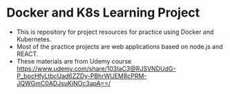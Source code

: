 # Docker and K8s Learning Project
+ This is repository for project resources for practice using Docker and Kubernetes.
+ Most of the practice projects are web applications based on node.js and REACT.
+ These materials are from Udemy course https://www.udemy.com/share/103IaC3@RJSVNDUdG-P_bpcHfyLtbcUad6ZZDy-PBhrWUEM8cPRM-JQWGmC0ADJsuKiNOc3apA==/
